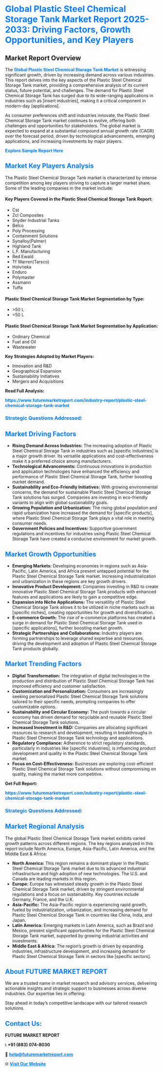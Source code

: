 <h1 style="color: #007BFF;">Global Plastic Steel Chemical Storage Tank Market Report 2025-2033: Driving Factors, Growth Opportunities, and Key Players</h1>

<section id="overview">
<h2>Market Report Overview</h2>
<p>The <a href="https://www.futuremarketreport.com/industry-report/plastic-steel-chemical-storage-tank-market" style="color: #007BFF; text-decoration: none;"><strong>Global Plastic Steel Chemical Storage Tank Market</strong></a> is witnessing significant growth, driven by increasing demand across various industries. This report delves into the key aspects of the Plastic Steel Chemical Storage Tank market, providing a comprehensive analysis of its current status, future potential, and challenges. The demand for Plastic Steel Chemical Storage Tank has surged due to its wide-ranging applications in industries such as [insert industries], making it a critical component in modern-day [applications].</p>
<p>As consumer preferences shift and industries innovate, the Plastic Steel Chemical Storage Tank market continues to evolve, offering both challenges and opportunities for stakeholders. The global market is expected to expand at a substantial compound annual growth rate (CAGR) over the forecast period, driven by technological advancements, emerging applications, and increasing investments by major players.</p>
</section>

<section id="overview">
<p><a href="https://www.futuremarketreport.com/request-sample/reportId=31094" style="color: #007BFF; text-decoration: none;"><strong>Explore Sample Report Here</strong></a></p>
</section>

<section id="key-players">
<h2 style="color: #007BFF;">Market Key Players Analysis</h2>
<p>The Plastic Steel Chemical Storage Tank market is characterized by intense competition among key players striving to capture a larger market share. Some of the leading companies in the market include:</p>
<h4>Key Players Covered in the Plastic Steel Chemical Storage Tank Report:</h4>
<ul><li>Cst</li><li>Zcl Composites</li><li>Snyder Industrial Tanks</li><li>Belco</li><li>Poly Processing</li><li>Containment Solutions</li><li>Synalloy(Palmer)</li><li>Highland Tank</li><li>L.F. Manufacturing</li><li>Red Ewald</li><li>Tf Warren(Tarsco)</li><li>Holvrieka</li><li>Enduro</li><li>Polymaster</li><li>Assmann</li><li>Tuffa</li></ul>
<h4>Plastic Steel Chemical Storage Tank Market Segmentation by Type:</h4>
<ul><li>&gt;50 L</li><li>&lt;50 L</li></ul>

<h4>Plastic Steel Chemical Storage Tank Market Segmentation by Application:</h4>
<ul><li>Ordinary Chemical</li><li>Fuel and Oil</li><li>Wastewater</li></ul>
<p><strong>Key Strategies Adopted by Market Players:</strong></p>
<ul>
<li>Innovation and R&D</li>
<li>Geographical Expansion</li>
<li>Sustainability Initiatives</li>
<li>Mergers and Acquisitions</li>
</ul>
</section>

<section>
<p><strong>Read Full Analysis: </strong></p><a href="https://www.futuremarketreport.com/industry-report/plastic-steel-chemical-storage-tank-market" style="color: #007BFF; text-decoration: none;"><strong>https://www.futuremarketreport.com/industry-report/plastic-steel-chemical-storage-tank-market</strong></a>
<h3 style="color: #007BFF;">Strategic Questions Addressed:</h3>
</section>

<section id="driving-factors">
<h2 style="color: #007BFF;">Market Driving Factors</h2>
<ul>
<li><strong>Rising Demand Across Industries:</strong> The increasing adoption of Plastic Steel Chemical Storage Tank in industries such as [specific industries] is a major growth driver. Its versatile applications and cost-effectiveness make it a preferred choice among manufacturers.</li>
<li><strong>Technological Advancements:</strong> Continuous innovations in production and application technologies have enhanced the efficiency and performance of Plastic Steel Chemical Storage Tank, further boosting market demand.</li>
<li><strong>Sustainability and Eco-Friendly Initiatives:</strong> With growing environmental concerns, the demand for sustainable Plastic Steel Chemical Storage Tank solutions has surged. Companies are investing in eco-friendly variants to align with global sustainability goals.</li>
<li><strong>Growing Population and Urbanization:</strong> The rising global population and rapid urbanization have increased the demand for [specific products], where Plastic Steel Chemical Storage Tank plays a vital role in meeting consumer needs.</li>
<li><strong>Government Policies and Incentives:</strong> Supportive government regulations and incentives for industries using Plastic Steel Chemical Storage Tank have created a conducive environment for market growth.</li>
</ul>
</section>

<section id="growth-opportunities">
<h2 style="color: #007BFF;">Market Growth Opportunities</h2>
<ul>
<li><strong>Emerging Markets:</strong> Developing economies in regions such as Asia-Pacific, Latin America, and Africa present untapped potential for the Plastic Steel Chemical Storage Tank market. Increasing industrialization and urbanization in these regions are key growth drivers.</li>
<li><strong>Innovative Product Development:</strong> Companies investing in R&D to create innovative Plastic Steel Chemical Storage Tank products with enhanced features and applications are likely to gain a competitive edge.</li>
<li><strong>Expansion into Niche Applications:</strong> The versatility of Plastic Steel Chemical Storage Tank allows it to be utilized in niche markets such as [specific niches], creating opportunities for growth and diversification.</li>
<li><strong>E-commerce Growth:</strong> The rise of e-commerce platforms has created a surge in demand for Plastic Steel Chemical Storage Tank used in [specific applications], further boosting market growth.</li>
<li><strong>Strategic Partnerships and Collaborations:</strong> Industry players are forming partnerships to leverage shared expertise and resources, driving the development and adoption of Plastic Steel Chemical Storage Tank products globally.</li>
</ul>
</section>

<section id="trending-factors">
<h2 style="color: #007BFF;">Market Trending Factors</h2>
<ul>
<li><strong>Digital Transformation:</strong> The integration of digital technologies in the production and distribution of Plastic Steel Chemical Storage Tank has improved efficiency and customer satisfaction.</li>
<li><strong>Customization and Personalization:</strong> Consumers are increasingly seeking personalized Plastic Steel Chemical Storage Tank solutions tailored to their specific needs, prompting companies to offer customizable options.</li>
<li><strong>Sustainability and Circular Economy:</strong> The push towards a circular economy has driven demand for recyclable and reusable Plastic Steel Chemical Storage Tank solutions.</li>
<li><strong>Increased Investment in R&D:</strong> Companies are allocating significant resources to research and development, resulting in breakthroughs in Plastic Steel Chemical Storage Tank technology and applications.</li>
<li><strong>Regulatory Compliance:</strong> Adherence to strict regulatory standards, particularly in industries like [specific industries], is influencing product development and quality in the Plastic Steel Chemical Storage Tank market.</li>
<li><strong>Focus on Cost-Effectiveness:</strong> Businesses are exploring cost-efficient Plastic Steel Chemical Storage Tank solutions without compromising on quality, making the market more competitive.</li>
</ul>
</section>

<section>
<p><strong>Get Full Report: </strong></p><a href="https://www.futuremarketreport.com/industry-report/plastic-steel-chemical-storage-tank-market" style="color: #007BFF; text-decoration: none;"><strong>https://www.futuremarketreport.com/industry-report/plastic-steel-chemical-storage-tank-market</strong></a>
<h3 style="color: #007BFF;">Strategic Questions Addressed:</h3>
</section>


<section id="regional-analysis">
<h2 style="color: #007BFF;">Market Regional Analysis</h2>
<p>The global Plastic Steel Chemical Storage Tank market exhibits varied growth patterns across different regions. The key regions analyzed in this report include North America, Europe, Asia-Pacific, Latin America, and the Middle East & Africa:</p>
<ul>
<li><strong>North America:</strong> This region remains a dominant player in the Plastic Steel Chemical Storage Tank market due to its advanced industrial infrastructure and high adoption of new technologies. The U.S. and Canada are leading markets in this region.</li>
<li><strong>Europe:</strong> Europe has witnessed steady growth in the Plastic Steel Chemical Storage Tank market, driven by stringent environmental regulations and a focus on sustainability. Key countries include Germany, France, and the U.K.</li>
<li><strong>Asia-Pacific:</strong> The Asia-Pacific region is experiencing rapid growth, fueled by industrialization, urbanization, and increasing demand for Plastic Steel Chemical Storage Tank in countries like China, India, and Japan.</li>
<li><strong>Latin America:</strong> Emerging markets in Latin America, such as Brazil and Mexico, present significant opportunities for the Plastic Steel Chemical Storage Tank market, supported by growing industrial activities and investments.</li>
<li><strong>Middle East & Africa:</strong> The region’s growth is driven by expanding industries, infrastructure development, and increasing demand for Plastic Steel Chemical Storage Tank in sectors like [specific sectors].</li>
</ul>
</section>

<footer>
<h2 style="color: #007BFF;">About FUTURE MARKET REPORT</h2>
<p>We are a trusted name in market research and advisory services, delivering actionable insights and strategic support to businesses across diverse industries. Our expertise lies in offering:</p>

<p>Stay ahead in today’s competitive landscape with our tailored research solutions.</p>

<h2 style="color: #007BFF;">Contact Us:</h2>
<p><strong>FUTURE MARKET REPORT</strong></p>
<p>📞 <strong>+91 (883) 074-8030</strong></p>
<p>📧 <strong><a href="mailto:help@futuremarketreport.com" style="color: #007BFF;">help@futuremarketreport.com</a></strong></p>
<p>🌐 <strong><a href="https://www.futuremarketreport.com/" style="color: #007BFF;">Visit Our Website</a></strong></p>
</footer>